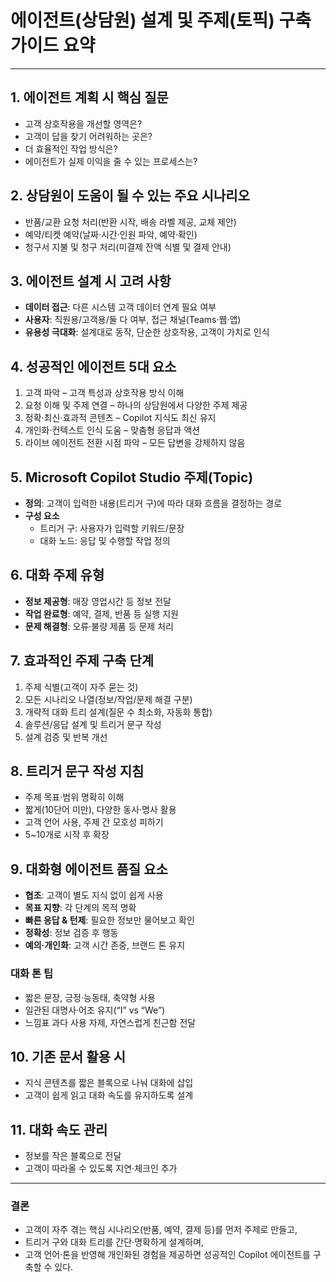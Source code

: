 # 에이전트(상담원) 설계 및 주제(토픽) 구축 가이드 요약

---

## 1. 에이전트 계획 시 핵심 질문

- 고객 상호작용을 개선할 영역은?
- 고객이 답을 찾기 어려워하는 곳은?
- 더 효율적인 작업 방식은?
- 에이전트가 실제 이익을 줄 수 있는 프로세스는?

## 2. 상담원이 도움이 될 수 있는 주요 시나리오

- 반품/교환 요청 처리(반환 시작, 배송 라벨 제공, 교체 제안)
- 예약/티켓 예약(날짜·시간·인원 파악, 예약·확인)
- 청구서 지불 및 청구 처리(미결제 잔액 식별 및 결제 안내)

## 3. 에이전트 설계 시 고려 사항

- **데이터 접근**: 다른 시스템 고객 데이터 연계 필요 여부
- **사용자**: 직원용/고객용/둘 다 여부, 접근 채널(Teams·웹·앱)
- **유용성 극대화**: 설계대로 동작, 단순한 상호작용, 고객이 가치로 인식

## 4. 성공적인 에이전트 5대 요소

1. 고객 파악 – 고객 특성과 상호작용 방식 이해
2. 요청 이해 및 주제 연결 – 하나의 상담원에서 다양한 주제 제공
3. 정확·최신·효과적 콘텐츠 – Copilot 지식도 최신 유지
4. 개인화·컨텍스트 인식 도움 – 맞춤형 응답과 액션
5. 라이브 에이전트 전환 시점 파악 – 모든 답변을 강제하지 않음

## 5. Microsoft Copilot Studio 주제(Topic)

- **정의**: 고객이 입력한 내용(트리거 구)에 따라 대화 흐름을 결정하는 경로
- **구성 요소**
  - 트리거 구: 사용자가 입력할 키워드/문장
  - 대화 노드: 응답 및 수행할 작업 정의

## 6. 대화 주제 유형

- **정보 제공형**: 매장 영업시간 등 정보 전달
- **작업 완료형**: 예약, 결제, 반품 등 실행 지원
- **문제 해결형**: 오류·불량 제품 등 문제 처리

## 7. 효과적인 주제 구축 단계

1. 주제 식별(고객이 자주 묻는 것)
2. 모든 시나리오 나열(정보/작업/문제 해결 구분)
3. 개략적 대화 트리 설계(질문 수 최소화, 자동화 통합)
4. 솔루션/응답 설계 및 트리거 문구 작성
5. 설계 검증 및 반복 개선

## 8. 트리거 문구 작성 지침

- 주제 목표·범위 명확히 이해
- 짧게(10단어 미만), 다양한 동사·명사 활용
- 고객 언어 사용, 주제 간 모호성 피하기
- 5~10개로 시작 후 확장

## 9. 대화형 에이전트 품질 요소

- **협조**: 고객이 별도 지식 없이 쉽게 사용
- **목표 지향**: 각 단계의 목적 명확
- **빠른 응답 & 턴제**: 필요한 정보만 물어보고 확인
- **정확성**: 정보 검증 후 행동
- **예의·개인화**: 고객 시간 존중, 브랜드 톤 유지

### 대화 톤 팁

- 짧은 문장, 긍정·능동태, 축약형 사용
- 일관된 대명사·어조 유지(“I” vs “We”)
- 느낌표 과다 사용 자제, 자연스럽게 친근함 전달

## 10. 기존 문서 활용 시

- 지식 콘텐츠를 짧은 블록으로 나눠 대화에 삽입
- 고객이 쉽게 읽고 대화 속도를 유지하도록 설계

## 11. 대화 속도 관리

- 정보를 작은 블록으로 전달
- 고객이 따라올 수 있도록 지연·체크인 추가

---

### 결론

- 고객이 자주 겪는 핵심 시나리오(반품, 예약, 결제 등)를 먼저 주제로 만들고,
- 트리거 구와 대화 트리를 간단·명확하게 설계하며,
- 고객 언어·톤을 반영해 개인화된 경험을 제공하면
  성공적인 Copilot 에이전트를 구축할 수 있다.

